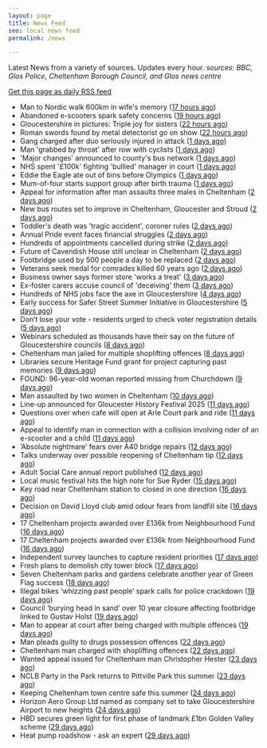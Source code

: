 ```yaml
---
layout: page
title: News Feed
seo: local news feed
permalink: /news

---
```


Latest News from a variety of sources. Updates every hour.
_sources: BBC, Glos Police, Cheltenham Borough Council, and Glos news centre_

[Get this page as daily RSS feed](/daily.rss)

<!-- news_marker starts -->
- Man to Nordic walk 600km in wife's memory ([17 hours ago](https://www.bbc.com/news/articles/cpqvlepg2rdo?at_medium=RSS&at_campaign=rss))
- Abandoned e-scooters spark safety concerns ([19 hours ago](https://www.bbc.com/news/articles/cjw64q2dgvyo?at_medium=RSS&at_campaign=rss))
- Gloucestershire in pictures: Triple joy for sisters ([22 hours ago](https://www.bbc.com/news/articles/cx29nvlld82o?at_medium=RSS&at_campaign=rss))
- Roman swords found by metal detectorist go on show ([22 hours ago](https://www.bbc.com/news/articles/ce83n0n9x3wo?at_medium=RSS&at_campaign=rss))
- Gang charged after duo seriously injured in attack ([1 days ago](https://www.bbc.com/news/articles/c860wxz0nvvo?at_medium=RSS&at_campaign=rss))
- Man 'grabbed by throat' after row with cyclists ([1 days ago](https://www.bbc.com/news/articles/cy407z0zz8jo?at_medium=RSS&at_campaign=rss))
- 'Major changes' announced to county's bus network ([1 days ago](https://www.bbc.com/news/articles/c5ypvzkevp4o?at_medium=RSS&at_campaign=rss))
- NHS spent '£100k' fighting 'bullied' manager in court ([1 days ago](https://www.bbc.com/news/articles/c5yp1kz3zy1o?at_medium=RSS&at_campaign=rss))
- Eddie the Eagle ate out of bins before Olympics ([1 days ago](https://www.bbc.com/news/articles/c4gj7p814gro?at_medium=RSS&at_campaign=rss))
- Mum-of-four starts support group after birth trauma ([1 days ago](https://www.bbc.com/news/articles/cpv02lngnxyo?at_medium=RSS&at_campaign=rss))
- Appeal for information after man assaults three males in Cheltenham ([2 days ago](https://gloucesternewscentre.co.uk/appeal-for-information-after-man-assaults-three-males-in-cheltenham/))
- New bus routes set to improve in Cheltenham, Gloucester and Stroud ([2 days ago](https://gloucesternewscentre.co.uk/new-bus-routes-set-to-improve-in-cheltenham-gloucester-and-stroud/))
- Toddler's death was 'tragic accident', coroner rules ([2 days ago](https://www.bbc.com/news/articles/cdd36y30y7go?at_medium=RSS&at_campaign=rss))
- Annual Pride event faces financial struggles ([2 days ago](https://www.bbc.com/news/articles/c78m5588k52o?at_medium=RSS&at_campaign=rss))
- Hundreds of appointments cancelled during strike ([2 days ago](https://www.bbc.com/news/articles/c1ejlld1nepo?at_medium=RSS&at_campaign=rss))
- Future of Cavendish House still unclear in Cheltenham ([2 days ago](https://www.bbc.co.uk/sounds/play/p0lt903y?at_medium=RSS&at_campaign=rss))
- Footbridge used by 500 people a day to be replaced ([2 days ago](https://www.bbc.com/news/articles/clyjd9npy24o?at_medium=RSS&at_campaign=rss))
- Veterans seek medal for comrades killed 60 years ago ([2 days ago](https://www.bbc.com/news/articles/c23gjkpyzr0o?at_medium=RSS&at_campaign=rss))
- Business owner says former store 'works a treat' ([3 days ago](https://www.bbc.com/news/articles/cj3lm5dpxrdo?at_medium=RSS&at_campaign=rss))
- Ex-foster carers accuse council of 'deceiving' them ([3 days ago](https://www.bbc.com/news/articles/czxygwdn1pyo?at_medium=RSS&at_campaign=rss))
- Hundreds of NHS jobs face the axe in Gloucestershire ([4 days ago](https://gloucesternewscentre.co.uk/hundreds-of-nhs-jobs-face-the-axe-in-gloucestershire/))
- Early success for Safer Street Summer Initiative in Gloucestershire ([5 days ago](https://gloucesternewscentre.co.uk/early-success-for-safer-street-summer-initiative-in-gloucestershire/))
- Don’t lose your vote - residents urged to check voter registration details ([5 days ago](https://www.cheltenham.gov.uk/news/article/3037/dont_lose_your_vote_-_residents_urged_to_check_voter_registration_details))
- Webinars scheduled as thousands have their say on the future of Gloucestershire councils ([8 days ago](https://gloucesternewscentre.co.uk/webinars-scheduled-as-thousands-have-their-say-on-the-future-of-gloucestershire-councils/))
- Cheltenham man jailed for multiple shoplifting offences ([8 days ago](https://gloucesternewscentre.co.uk/cheltenham-man-jailed-for-multiple-shoplifting-offences/))
- Libraries secure Heritage Fund grant for project capturing past memories ([9 days ago](https://gloucesternewscentre.co.uk/libraries-secure-heritage-fund-grant-for-project-capturing-past-memories/))
- FOUND: 96-year-old woman reported missing from Churchdown ([9 days ago](https://gloucesternewscentre.co.uk/search-for-96-year-old-woman-reported-missing-from-churchdown/))
- Man assaulted by two women in Cheltenham ([10 days ago](https://gloucesternewscentre.co.uk/man-assaulted-by-two-women-in-cheltenham/))
- Line-up announced for Gloucester History Festival 2025 ([11 days ago](https://gloucesternewscentre.co.uk/line-up-announced-for-gloucester-history-festival-2025/))
- Questions over when cafe will open at Arle Court park and ride ([11 days ago](https://gloucesternewscentre.co.uk/questions-over-when-cafe-will-open-at-arle-court-park-and-ride/))
- Appeal to identify man in connection with a collision involving rider of an e-scooter and a child ([11 days ago](https://gloucesternewscentre.co.uk/appeal-to-identify-man-in-connection-with-a-collision-involving-rider-of-an-e-scooter-and-a-child/))
- ‘Absolute nightmare’ fears over A40 bridge repairs ([12 days ago](https://gloucesternewscentre.co.uk/absolute-nightmare-fears-over-a40-bridge-repairs/))
- Talks underway over possible reopening of Cheltenham tip ([12 days ago](https://gloucesternewscentre.co.uk/talks-underway-over-possible-reopening-of-cheltenham-tip/))
- Adult Social Care annual report published ([12 days ago](https://gloucesternewscentre.co.uk/adult-social-care-annual-report-published/))
- Local music festival hits the high note for Sue Ryder ([15 days ago](https://gloucesternewscentre.co.uk/local-music-festival-hits-the-high-note-for-sue-ryder/))
- Key road near Cheltenham station to closed in one direction ([16 days ago](https://gloucesternewscentre.co.uk/key-road-near-cheltenham-station-to-closed-in-one-direction/))
- Decision on David Lloyd club amid odour fears from landfill site ([16 days ago](https://gloucesternewscentre.co.uk/decision-on-david-lloyd-club-amid-odour-fears-from-landfill-site/))
- 17 Cheltenham projects awarded over £136k from Neighbourhood Fund ([16 days ago](https://gloucesternewscentre.co.uk/17-cheltenham-projects-awarded-over-136k-from-neighbourhood-fund/))
- 17 Cheltenham projects awarded over £136k from Neighbourhood Fund ([16 days ago](https://www.cheltenham.gov.uk/news/article/3036/17_cheltenham_projects_awarded_over_136k_from_neighbourhood_fund))
- Independent survey launches to capture resident priorities ([17 days ago](https://www.cheltenham.gov.uk/news/article/3035/independent_survey_launches_to_capture_resident_priorities))
- Fresh plans to demolish city tower block ([17 days ago](https://www.bbc.co.uk/sounds/play/p0lqdgnz?at_medium=RSS&at_campaign=rss))
- Seven Cheltenham parks and gardens celebrate another year of Green Flag success ([18 days ago](https://www.cheltenham.gov.uk/news/article/3034/seven_cheltenham_parks_and_gardens_celebrate_another_year_of_green_flag_success))
- Illegal bikes ‘whizzing past people’ spark calls for police crackdown ([19 days ago](https://gloucesternewscentre.co.uk/illegal-bikes-whizzing-past-people-spark-calls-for-police-crackdown/))
- Council ‘burying head in sand’ over 10 year closure affecting footbridge linked to Gustav Holst ([19 days ago](https://gloucesternewscentre.co.uk/council-burying-head-in-sand-over-10-year-closure-affecting-footbridge-linked-to-gustav-holst/))
- Man to appear at court after being charged with multiple offences ([19 days ago](https://gloucesternewscentre.co.uk/man-to-appear-at-court-after-being-charged-with-multiple-offences/))
- Man pleads guilty to drugs possession offences ([22 days ago](https://gloucesternewscentre.co.uk/man-pleads-guilty-to-drugs-possession-offences/))
- Cheltenham man charged with shoplifting offences ([22 days ago](https://gloucesternewscentre.co.uk/cheltenham-man-charged-with-shoplifting-offences/))
- Wanted appeal issued for Cheltenham man Christopher Hester ([23 days ago](https://gloucesternewscentre.co.uk/wanted-appeal-issued-for-cheltenham-man-christopher-hester/))
- NCLB Party in the Park returns to Pittville Park this summer ([23 days ago](https://www.cheltenham.gov.uk/news/article/3033/nclb_party_in_the_park_returns_to_pittville_park_this_summer))
- Keeping Cheltenham town centre safe this summer ([24 days ago](https://www.cheltenham.gov.uk/news/article/3032/keeping_cheltenham_town_centre_safe_this_summer))
- Horizon Aero Group Ltd named as company set to take Gloucestershire Airport to new heights ([24 days ago](https://www.cheltenham.gov.uk/news/article/3031/horizon_aero_group_ltd_named_as_company_set_to_take_gloucestershire_airport_to_new_heights))
- HBD secures green light for first phase of landmark £1bn Golden Valley scheme ([29 days ago](https://www.cheltenham.gov.uk/news/article/3030/hbd_secures_green_light_for_first_phase_of_landmark_1bn_golden_valley_scheme))
- Heat pump roadshow - ask an expert ([29 days ago](https://www.cheltenham.gov.uk/news/article/3029/heat_pump_roadshow_-_ask_an_expert))

<!-- news_marker ends -->
